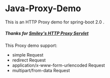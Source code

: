 # Java-Proxy-Demo
This is an HTTP Proxy demo for spring-boot 2.0 . 
##### Thanks for [Smiley's HTTP Proxy Servlet](https://github.com/mitre/HTTP-Proxy-Servlet)
This Proxy demo support:
* simple Request
* redirect Request
* application/x-www-form-urlencoded Request
* multipart/from-data Request